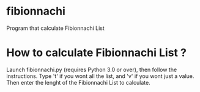 # fibionnachi
Program that calculate Fibionnachi List

# How to calculate Fibionnachi List ?
Launch fibionnachi.py (requires Python 3.0 or over), then follow the instructions. Type 't' if you wont all the list, and 'v' if you wont just a value.
Then enter the lenght of the Fibionnachi List to calculate.
